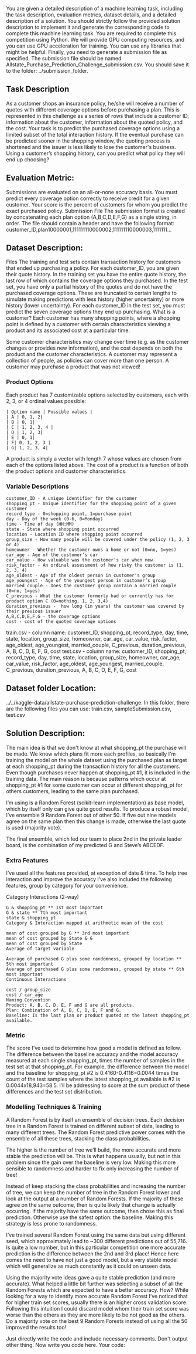 You are given a detailed description of a machine learning task, including the task description, evaluation metrics, dataset details, and a detailed description of a solution.
You should strictly follow the provided solution description to implement it and generate the corresponding code to complete this machine learning task.
You are required to complete this competition using Python. We will provide GPU computing resources, and you can use GPU acceleration for training.
You can use any libraries that might be helpful.
Finally, you need to generate a submission file as specified. The submission file should be named Allstate_Purchase_Prediction_Challenge_submission.csv. You should save it to the folder: ../submission_folder.

## Task Description
As a customer shops an insurance policy, he/she will receive a number of quotes with different coverage options before purchasing a plan. This is represented in this challenge as a series of rows that include a customer ID, information about the customer, information about the quoted policy, and the cost. Your task is to predict the purchased coverage options using a limited subset of the total interaction history. If the eventual purchase can be predicted sooner in the shopping window, the quoting process is shortened and the issuer is less likely to lose the customer's business.
Using a customer’s shopping history, can you predict what policy they will end up choosing?

##  Evaluation Metric:
Submissions are evaluated on an all-or-none accuracy basis. You must predict every coverage option correctly to receive credit for a given customer. Your score is the percent of customers for whom you predict the exact purchased policy.
Submission File
The submission format is created by concatenating each plan option (A,B,C,D,E,F,G) as a single string, in order. The file should contain a header and have the following format:
customer_ID,plan10000001,111111110000002,111111110000003,1111111...

##  Dataset Description:
Files
The training and test sets contain transaction history for customers that ended up purchasing a policy. For each customer_ID, you are given their quote history. In the training set you have the entire quote history, the last row of which contains the coverage options they purchased. In the test set, you have only a partial history of the quotes and do not have the purchased coverage options. These are truncated to certain lengths to simulate making predictions with less history (higher uncertainty) or more history (lower uncertainty).
For each customer_ID in the test set, you must predict the seven coverage options they end up purchasing.
What is a customer?
Each customer has many shopping points, where a shopping point is defined by a customer with certain characteristics viewing a product and its associated cost at a particular time.

Some customer characteristics may change over time (e.g. as the customer changes or provides new information), and the cost depends on both the product and the customer characteristics.
A customer may represent a collection of people, as policies can cover more than one person.
A customer may purchase a product that was not viewed!

### Product Options
Each product has 7 customizable options selected by customers, each with 2, 3, or 4 ordinal values possible:

    | Option name | Possible values |
    | A | 0, 1, 2|
    | B | 0, 1|
    | C | 1, 2, 3, 4 |
    | D | 1, 2, 3|
    | E | 0, 1|
    | F| 0, 1, 2, 3 |
    | G| 1, 2, 3, 4|

A product is simply a vector with length 7 whose values are chosen from each of the options listed above. The cost of a product is a function of both the product options and customer characteristics.

### Variable Descriptions
    customer_ID - A unique identifier for the customer
    shopping_pt - Unique identifier for the shopping point of a given customer
    record_type - 0=shopping point, 1=purchase point
    day - Day of the week (0-6, 0=Monday)
    time - Time of day (HH:MM)
    state - State where shopping point occurred
    location - Location ID where shopping point occurred
    group_size - How many people will be covered under the policy (1, 2, 3 or 4)
    homeowner - Whether the customer owns a home or not (0=no, 1=yes)
    car_age - Age of the customer’s car
    car_value - How valuable was the customer’s car when new
    risk_factor - An ordinal assessment of how risky the customer is (1, 2, 3, 4)
    age_oldest - Age of the oldest person in customer's group
    age_youngest - Age of the youngest person in customer’s group
    married_couple - Does the customer group contain a married couple (0=no, 1=yes)
    C_previous - What the customer formerly had or currently has for product option C (0=nothing, 1, 2, 3,4)
    duration_previous -  how long (in years) the customer was covered by their previous issuer
    A,B,C,D,E,F,G - the coverage options
    cost - cost of the quoted coverage options

train.csv - column name: customer_ID, shopping_pt, record_type, day, time, state, location, group_size, homeowner, car_age, car_value, risk_factor, age_oldest, age_youngest, married_couple, C_previous, duration_previous, A, B, C, D, E, F, G, cost
test.csv - column name: customer_ID, shopping_pt, record_type, day, time, state, location, group_size, homeowner, car_age, car_value, risk_factor, age_oldest, age_youngest, married_couple, C_previous, duration_previous, A, B, C, D, E, F, G, cost


## Dataset folder Location: 
../../kaggle-data/allstate-purchase-prediction-challenge. In this folder, there are the following files you can use: train.csv, sampleSubmission.csv, test.csv

## Solution Description:
The main idea is that we don't know at what shopping_pt the purchase will be made. We know which plans fit more each profiles, so basically I'm training the model on the whole dataset using the purchased plan as target at each shopping_pt during the transaction history for all the customers. Even though purchases never happen at shopping_pt #1, it is included in the training data. The main reason is because patterns which occur at shopping_pt #1 for some customer can occur at different shopping_pt for others customers, leading to the same plan purchased.

I’m using is a Random Forest (scikit-learn implementation) as base model, which by itself only can give quite good results. To produce a robust model, I’ve ensemble 9 Random Forest out of other 50. If five out nine models agree on the same plan then this change is made, otherwise the last quote is used (majority vote).

The final ensemble, which led our team to place 2nd in the private leader board, is the combination of my predicted G and Steve’s ABCEDF.

### Extra Features
I’ve used all the features provided, at exception of date & time. To help tree interaction and improve the accuracy I’ve also included the following features, group by category for your convenience.

Category Interactions (2-way)

    G & shopping_pt ** 1st most important
    G & state ** 7th most important
    state & shopping_pt
    Category & Interaction mapped at arithmetic mean of the cost

    mean of cost grouped by G ** 3rd most important
    mean of cost grouped by State & G
    mean of cost grouped by State
    Average of target variable

    Average of purchased G plus some randomness, grouped by location ** 5th most important
    Average of purchased G plus some randomness, grouped by state ** 6th most important
    Continuous Interactions

    cost / group_size
    cost / car_age
    Naming Convention
    Product: A, B, C, D, E, F and G are all products.
    Plan: Combination of A, B, C, D, E, F and G.
    Baseline: Is the last plan or product quoted at the latest shopping_pt available.

### Metric
The score I’ve used to determine how good a model is defined as follow. The difference between the baseline accuracy and the model accuracy measured at each single shopping_pt, times the number of samples in the test set at that shopping_pt. For example, the difference between the model and the baseline for shopping_pt #2 is 0.4160-0.4116=0.0044 times the count of the test samples where the latest shopping_pt available is #2 is 0.0044x18,943=58.5. I’ll be addressing to score at the sum product of these differences and the test set distribution.

### Modelling Techniques & Training
A Random Forest is by itself an ensemble of decision trees. Each decision tree in a Random Forest is trained on different subset of data, leading to many different trees. The Random Forest predictive power comes with the ensemble of all these trees, stacking the class probabilities.

The higher is the number of tree we’ll build, the more accurate and more stable the prediction will be. This is what happens usually, but not in this problem since the gain over the baseline is very low. Making this more sensible to randomness and harder to fix only increasing the number of tree!

Instead of keep stacking the class probabilities and increasing the number of tree, we can keep the number of tree in the Random Forest lower and look at the output at a number of Random Forests. If the majority of these agree on the same outcome, then is quite likely that change is actually occurring. If the majority have the same outcome, then chose this as final prediction. Otherwise use the safest option: the baseline. Making this strategy is less prone to randomness.

I’ve trained several Random Forest using the same data but using different seed, which approximately lead to ~300 different predictions out of 55,716. Is quite a low number, but in this particular competition one more accurate prediction is the difference between the 2nd and 3rd place! Hence here comes the need to have not just a good model, but a very stable model which will generalize as much constantly as it could on unseen data.

Using the majority vote ideas gave a quite stable prediction (and more accurate). What helped a little bit further was selecting a subset of all the Random Forests which are expected to have a better accuracy. How? While looking for a way to identify more accurate Random Forest I’ve noticed that for higher train set scores, usually there is an higher cross validation score. Following this intuition I could discard model whom their train set score was worse than the others as they are more likely to be not good as the others. Do a majority vote on the best 9 Random Forests instead of using all the 50 improved the results too!



Just directly write the code and include necessary comments. Don't output other thing. Now write you code here. 
Your code: